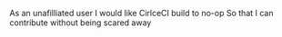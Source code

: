 As an unafilliated user
I would like CirlceCI build to no-op
So that I can contribute without being scared away
